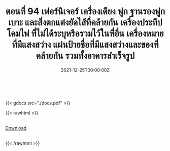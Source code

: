 ﻿---
linktitle: 94  เฟอร์นิเจอร์ เครื่องเตียง ฟูก ฐานรองฟูก เบาะ ฯลฯ
title:  ตอนที่ 94  เฟอร์นิเจอร์ เครื่องเตียง ฟูก ฐานรองฟูก เบาะ และสิ่งตกแต่งยัดไส้ที่คล้ายกัน เครื่องประทีปโคมไฟ ที่ไม่ได้ระบุหรือรวมไว้ในที่อื่น เครื่องหมายที่มีแสงสว่าง แผ่นป้ายชื่อที่มีแสงสว่างและของที่คล้ายกัน รวมทั้งอาคารสำเร็จรูป
date: "2021-12-25T00:00:00Z"
lastmod: "2021-12-25T00:00:00Z"
draft: false
toc: false 
type: series 
categories: ["พิกัดศุลกากร"]
tags: ["รหัสสถิติ"]
authors: ["admin"]
menu:
  ts_2022:
    parent: รหัสสถิติสินค้า ฉบับปี 2565
    weight: 90

weight: 90
---

<br>

{{< gdocs src="./docs.pdf" >}}


{{< rawhtml >}}
<br>

<br>
<div class="article-tags">
<a class="badge badge-danger" href="./docs.pdf" target="_blank" id="download_files_new">Download</a>

</div>
<br>

{{< /rawhtml >}}
